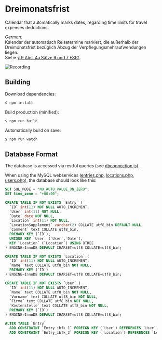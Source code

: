 # Dreimonatsfrist

Calendar that automatically marks dates, regarding time limits for travel expenses deductions.

*German:*  
Kalendar der automatisch Reisetermine markiert, die außerhalb der Dreimonatsfrist bezüglich Abzug der Verpflegungsmehraufwendungen liegen.  
Siehe [§ 9 Abs. 4a Sätze 6 und 7 EStG](https://www.gesetze-im-internet.de/estg/__9.html).

![Recording](https://cloud.githubusercontent.com/assets/3826929/24327815/cf8fb818-11da-11e7-8007-a50c601a7c38.gif)



## Building
Download dependencies:
```sh
$ npm install
```

Build production (minified):
```sh
$ npm run build
```

Automatically build on save:
```sh
$ npm run watch
```

## Database Format
The database is accessed via restful queries (see [dbconnection.js](app/js/dbconnection.js)).

When using the MySQL webservices ([entries.php](service/entries.php), [locations.php](service/locations.php), [users.php](service/users.php)), the database should look like this:

```SQL
SET SQL_MODE = "NO_AUTO_VALUE_ON_ZERO";
SET time_zone = "+00:00";

CREATE TABLE IF NOT EXISTS `Entry` (
  `ID` int(11) NOT NULL AUTO_INCREMENT,
  `User` int(11) NOT NULL,
  `Date` date NOT NULL,
  `Location` int(11) NOT NULL,
  `LocationSupplement` varchar(2) COLLATE utf8_bin DEFAULT NULL,
  `Comment` text COLLATE utf8_bin,
  PRIMARY KEY (`ID`),
  UNIQUE KEY `User` (`User`,`Date`),
  KEY `Location` (`Location`) USING BTREE
) ENGINE=InnoDB DEFAULT CHARSET=utf8 COLLATE=utf8_bin;

CREATE TABLE IF NOT EXISTS `Location` (
  `ID` int(11) NOT NULL AUTO_INCREMENT,
  `Name` text COLLATE utf8_bin NOT NULL,
  PRIMARY KEY (`ID`)
) ENGINE=InnoDB DEFAULT CHARSET=utf8 COLLATE=utf8_bin;

CREATE TABLE IF NOT EXISTS `User` (
  `ID` int(11) NOT NULL AUTO_INCREMENT,
  `Name` text COLLATE utf8_bin NOT NULL,
  `Vorname` text COLLATE utf8_bin NOT NULL,
  `Firma` text COLLATE utf8_bin NOT NULL,
  `Kostenstelle` text COLLATE utf8_bin NOT NULL,
  PRIMARY KEY (`ID`)
) ENGINE=InnoDB DEFAULT CHARSET=utf8 COLLATE=utf8_bin;

ALTER TABLE `Entry`
  ADD CONSTRAINT `Entry_ibfk_1` FOREIGN KEY (`User`) REFERENCES `User` (`ID`) ON UPDATE CASCADE,
  ADD CONSTRAINT `Entry_ibfk_2` FOREIGN KEY (`Location`) REFERENCES `Location` (`ID`) ON UPDATE CASCADE;
```
